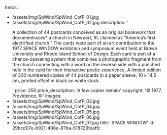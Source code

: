 heros:
  - /assets/img/SpWind/SpWind_CofP_01.jpg
  - /assets/img/SpWind/SpWind_CofP_02.jpg
description: '<p>A collection of 44 postcards conceived as an original bookwork that documentraces* a church in Newport, RI, claimed as “America’s first electrified church.” The cards were part of an art contribution to the 1977 SPACE WINDOW exhibition and symposium event held at Brown University and Rhode Island School of Design. Each card is part of a chance-operating system that combines a photographic fragment from the church connecting with a word on the reverse side with a punched hole in the card for their interactive poetic experience. A limited edition of 300 numbered copies of 44 postcards in a paper sleeve; 10 x 14.5 cm, printed offset in black on white stock.<br></p>'
price: 250
price_description: 'A few copies remain'
copyright: '© 1977, Providence, RI'
images:
  - /assets/img/SpWind/SpWind_CofP_03.jpg
  - /assets/img/SpWind/SpWind_CofP_04.jpg
  - /assets/img/SpWind/SpWind_CofP_05.jpg
  - /assets/img/SpWind/SpWind_CofP_06.jpg
  - /assets/img/SpWind/SpWind_CofP_07.jpg
title: 'SPACE WINDOW'
id: 29bcd07e-b921-498e-87ba-518723feaffc
